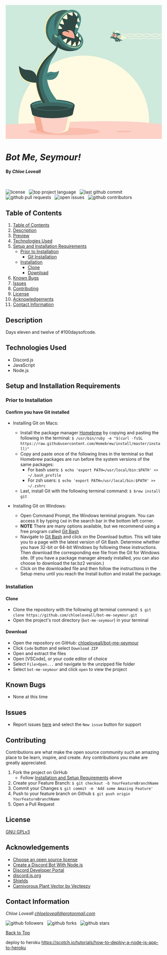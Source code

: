 ![bot icon image](src/assets/images/bot-icon.jpg)

# _Bot Me, Seymour!_

#### By _**Chloe Loveall**_

<br>

![license](https://img.shields.io/github/license/chloeloveall/bot-me-seymour?color=blue&style=flat) &nbsp; ![top project language](https://img.shields.io/github/languages/top/chloeloveall/bot-me-seymour?style=flat) &nbsp; ![last github commit](https://img.shields.io/github/last-commit/chloeloveall/bot-me-seymour?style=flat) &nbsp; ![github pull requests](https://img.shields.io/github/issues-pr/chloeloveall/bot-me-seymour?style=flat) &nbsp; ![open issues](https://img.shields.io/github/issues-raw/chloeloveall/bot-me-seymour?style=flat) &nbsp; ![github contributors](https://img.shields.io/github/contributors/chloeloveall/bot-me-seymour?color=brightgreen&style=flat)

## Table of Contents

1. [Table of Contents](#table-of-contents)
2. [Description](#description)
3. [Preview](#preview)
4. [Technologies Used](#technologies-used)
5. [Setup and Installation Requirements](#setup-and-installation-requirements)
   - [Prior to Installation](#prior-to-installation)
     - [Git Installation](#confirm-you-have-git-installed)
   - [Installation](#installation)
     - [Clone](#clone)
     - [Download](#download)
6. [Known Bugs](#known-bugs)
7. [Issues](#issues)
8. [Contributing](#contributing)
9. [License](#license)
10. [Acknowledgements](#acknowledgements)
11. [Contact Information](#contact-information)

## Description

Days eleven and twelve of #100daysofcode.

## Technologies Used

- Discord.js
- JavaScript
- Node.js

## Setup and Installation Requirements

### Prior to Installation

#### Confirm you have Git installed

- Installing Git on Macs:

  - Install the package manager [Homebrew](https://brew.sh/) by copying and pasting the following in the terminal: `$ /usr/bin/ruby -e "$(curl -fsSL https://raw.githubusercontent.com/Homebrew/install/master/install)"`
  - Copy and paste once of the following lines in the terminal so that Homebrew packages are run before the system versions of the same packages:
    - For bash users: `$ echo 'export PATH=/usr/local/bin:$PATH' >> ~/.bash_profile`
    - For zsh users: `$ echo 'export PATH=/usr/local/bin:$PATH' >> ~/.zshrc`
  - Last, install Git with the following terminal command: `$ brew install git`

- Installing Git on Windows:
  - Open Command Prompt, the Windows terminal program. You can access it by typing `Cmd` in the search bar in the bottom left corner.
  - **NOTE** There are many options available, but we recommend using a free program called [Git Bash](https://gitforwindows.org/)
  - Navigate to [Git Bash](https://gitforwindows.org/) and click on the Download button. This will take you to a page with the latest version of Git Bash. Determine whether you have 32-bit or 64-bit Windows by following these instructions. Then download the corresponding exe file from the Git for Windows site. (If you have a package manager already installed, you can also choose to download the tar.bz2 version.)
  - Click on the downloaded file and then follow the instructions in the Setup menu until you reach the Install button and install the package.

### Installation

#### Clone

- Clone the repository with the following git terminal command: `$ git clone https://github.com/chloeloveall/bot-me-seymour.git`
- Open the project's root directory (`bot-me-seymour`) in your terminal

#### Download

- Open the repository on GitHub: [chloeloveall/bot-me-seymour](https://github.com/chloeloveall/bot-me-seymour/)
- Click `Code` button and select `Download ZIP`
- Open and extract the files
- Open [VSCode], or your code editor of choice
- Select `File>Open...` and navigate to the unzipped file folder
- Select `bot-me-seymour` and click `open` to view the project

## Known Bugs

- None at this time

## Issues

- Report issues [here](https://github.com/chloeloveall/bot-me-seymour/issues) and select the `New issue` button for support

## Contributing

Contributions are what make the open source community such an amazing place to be learn, inspire, and create. Any contributions you make are greatly appreciated.

1. Fork the project on GirHub
   - Follow [Installation and Setup Requirements](#setup-and-installation-requirements) above
2. Create your Feature Branch: `$ git checkout -b YourFeatureBranchName`
3. Commit your Changes `$ git commit -m 'Add some Amazing Feature'`
4. Push to your feature branch on Github `$ git push origin YourFeatureBranchName`
5. Open a Pull Request

## License

[GNU GPLv3](LICENSE.txt)

## Acknowledgements

- [Choose an open source license](https://choosealicense.com/)
- [Create a Discord Bot With Node.js](https://www.youtube.com/watch?v=BmKXBVdEV0g&t=397s)
- [Discord Developer Portal](https://discord.com/developers/docs/intro)
- [discord.js.org](https://discord.js.org/)
- [Shields](https://shields.io/)
- [Carnivorous Plant Vector by Vecteezy](https://www.vecteezy.com/free-vector/carnivorous-plant)

## Contact Information

_Chloe Loveall <chloeloveall@protonmail.com>_

![github followers](https://img.shields.io/github/followers/chloeloveall?style=social) &nbsp; ![github forks](https://img.shields.io/github/forks/chloeloveall/bot-me-seymour?label=Forks&style=social) &nbsp; ![github stars](https://img.shields.io/github/stars/chloeloveall/bot-me-seymour?style=social)

[Back to Top](#table-of-contents)

deploy to heroku
https://scotch.io/tutorials/how-to-deploy-a-node-js-app-to-heroku
